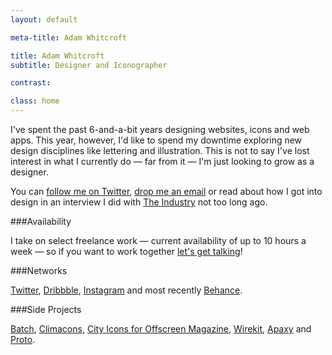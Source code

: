 ```yaml
---
layout: default

meta-title: Adam Whitcroft

title: Adam Whitcroft
subtitle: Designer and Iconographer

contrast:

class: home
---
```


I've spent the past 6-and-a-bit years designing websites, icons and web apps. This year, however, I'd like to spend my downtime exploring new design disciplines like lettering and illustration. This is not to say I've lost interest in what I currently do &mdash; far from it &mdash; I'm just looking to grow as a designer.

You can [follow me on Twitter](https://twitter.com/adamwhitcroft), [drop me an email](mailto:hello@adamwhitcroft.com) or read about how I got into design in an interview I did with [The Industry](http://theindustry.cc/2013/06/24/an-interview-with-adam-whitcroft/) not too long ago.

###Availability

I take on select freelance work &mdash; current availability of up to 10 hours a week &mdash; so if you want to work together [let's get talking](mailto:hello@adamwhitcroft.com)!

###Networks

[Twitter](https://twitter.com/adamwhitcroft), [Dribbble](http://dribbble.com/AdamWhitcroft), [Instagram](http://instagram.com/adamwhitcroft) and most recently [Behance](https://www.behance.net/adamwhitcroft).

###Side Projects

[Batch](/batch/), [Climacons](/climacons/), [City Icons for Offscreen Magazine](/offscreen/), [Wirekit](/wirekit/), [Apaxy](/apaxy/) and [Proto](/proto/).